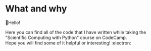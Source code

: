 # What and why

:wave:Hello!  

Here you can find all of the code that I have written while taking the "Scientific Computing with Python" course on CodeCamp. <br/> Hope you will find some of it helpful or interesting! :electron:
